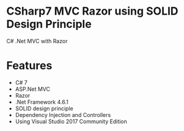 # CSharp7 MVC Razor using SOLID Design Principle
C# .Net MVC with Razor

Features
=========
- C# 7
- ASP.Net MVC
- Razor
- .Net Framework 4.6.1
- SOLID design principle
- Dependency Injection and Controllers
- Using Visual Studio 2017 Community Edition
